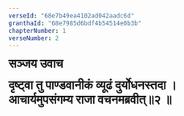 ```yaml
---
verseId: "68e7b49ea4102ad042aadc6d"
granthaId: "68e7985d6bdf4b54514e0b3b"
chapterNumber: 1
verseNumber: 2
---
```


<p><strong><span style="font-size: 18pt;"> </span></strong></p>

<p><strong><span style="font-size: 18pt;">सञ्जय उवाच</span></strong><strong><span style="font-size: 18pt;"></span></strong></p>

<p><strong><span style="font-size: 18pt;">दृष्ट्वा तु पाण्डवानीकं व्यूढं दुर्योधनस्तदा ।<br>
आचार्यमुपसंगम्य राजा वचनमब्रवीत्॥२ ॥</span></strong><strong><span style="font-size: 18pt;"></span></strong></p>
